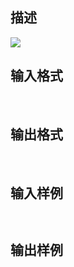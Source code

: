 ## 描述

<img border=0 src=http://60.191.162.158:8080/JudgeOnline/images/tsinghua/NO7/7_1.jpg>

## 输入格式

 

## 输出格式

 

## 输入样例

```plaintext
 
```

## 输出样例

```plaintext
 
```



 



 

